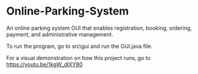 # Online-Parking-System
An online parking system GUI that enables registration, booking, ordering, payment, and administrative management.

To run the program, go to src\gui and run the GUI.java file.

For a visual demonstration on how this project runs, go to https://youtu.be/1kgW_dlXY80

